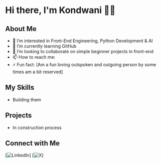 # Hi there, I'm Kondwani 👋🏻


## About Me 
- 👀 I’m interested in Front-End Engineering, Python Development & AI
- 🌱 I’m currently learning GitHub
- 💞️ I’m looking to collaborate on simple beginner projects in front-end
- 📫 How to reach me:
- ⚡ Fun fact: [Am a fun loving outspoken and outgoing person by some times am a bit reserved]

## My Skills
- Building them

## Projects 
- In construction process

## Connect with Me 
[![LinkedIn](https://www.linkedin.com/in/kondwani-paul-kufeyani)]
[![X](https://twitter.com/kufeyanik)]
